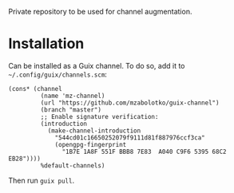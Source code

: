 Private repository to be used for channel augmentation.

# Installation
Can be installed as a Guix channel. To do so, add it to `~/.config/guix/channels.scm`:
```
(cons* (channel
         (name 'mz-channel)
		 (url "https://github.com/mzabolotko/guix-channel")
		 (branch "master")
		 ;; Enable signature verification:
		 (introduction
		   (make-channel-introduction
		     "544cd01c16650252079f9111d81f887976ccf3ca"
			 (opengpg-fingerprint
			   "1B7E 1A8F 551F BBB8 7E83  A040 C9F6 5395 68C2 EB28"))))
	     %default-channels)
```
Then run `guix pull`.
